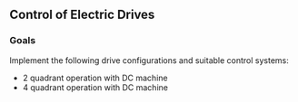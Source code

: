 ## Control of Electric Drives

### Goals
Implement the following drive configurations and suitable control systems:
- 2 quadrant operation with DC machine
- 4 quadrant operation with DC machine
 